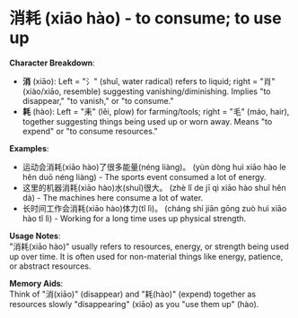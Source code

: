 # **消耗 (xiāo hào) - to consume; to use up**

**Character Breakdown**:  
- **消** (xiāo): Left = "氵" (shuǐ, water radical) refers to liquid; right = "肖" (xiào/xiāo, resemble) suggesting vanishing/diminishing. Implies "to disappear," "to vanish," or "to consume."  
- **耗** (hào): Left = "耒" (lěi, plow) for farming/tools; right = "毛" (máo, hair), together suggesting things being used up or worn away. Means "to expend" or "to consume resources."

**Examples**:  
- 运动会消耗(xiāo hào)了很多能量(néng liàng)。 (yùn dòng huì xiāo hào le hěn duō néng liàng) - The sports event consumed a lot of energy.  
- 这里的机器消耗(xiāo hào)水(shuǐ)很大。 (zhè lǐ de jī qì xiāo hào shuǐ hěn dà) - The machines here consume a lot of water.  
- 长时间工作会消耗(xiāo hào)体力(tǐ lì)。 (cháng shí jiān gōng zuò huì xiāo hào tǐ lì) - Working for a long time uses up physical strength.

**Usage Notes**:  
"消耗(xiāo hào)" usually refers to resources, energy, or strength being used up over time. It is often used for non-material things like energy, patience, or abstract resources.

**Memory Aids**:  
Think of "消(xiāo)" (disappear) and "耗(hào)" (expend) together as resources slowly "disappearing" (xiāo) as you "use them up" (hào).